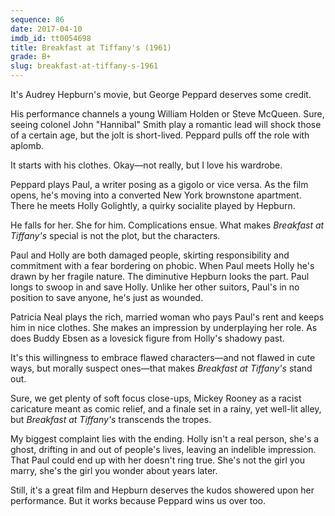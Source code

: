 ```yaml
---
sequence: 86
date: 2017-04-10
imdb_id: tt0054698
title: Breakfast at Tiffany's (1961)
grade: B+
slug: breakfast-at-tiffany-s-1961
---
```


It's Audrey Hepburn's movie, but George Peppard deserves some credit.

His performance channels a young William Holden or Steve McQueen. Sure, seeing colonel John "Hannibal" Smith play a romantic lead will shock those of a certain age, but the jolt is short-lived. Peppard pulls off the role with aplomb.

It starts with his clothes. Okay—not really, but I love his wardrobe.

Peppard plays Paul, a writer posing as a gigolo or vice versa. As the film opens, he's moving into a converted New York brownstone apartment. There he meets Holly Golightly, a quirky socialite played by Hepburn.

He falls for her. She for him. Complications ensue. What makes _Breakfast at Tiffany's_ special is not the plot, but the characters.

Paul and Holly are both damaged people, skirting responsibility and commitment with a fear bordering on phobic. When Paul meets Holly he's drawn by her fragile nature. The diminutive Hepburn looks the part. Paul longs to swoop in and save Holly. Unlike her other suitors, Paul's in no position to save anyone, he's just as wounded.

Patricia Neal plays the rich, married woman who pays Paul's rent and keeps him in nice clothes. She makes an impression by underplaying her role. As does Buddy Ebsen as a lovesick figure from Holly's shadowy past.

It's this willingness to embrace flawed characters—and not flawed in cute ways, but morally suspect ones—that makes _Breakfast at Tiffany's_ stand out.

Sure, we get plenty of soft focus close-ups, Mickey Rooney as a racist caricature meant as comic relief, and a finale set in a rainy, yet well-lit alley, but _Breakfast at Tiffany's_ transcends the tropes.

My biggest complaint lies with the ending. Holly isn't a real person, she's a ghost, drifting in and out of people's lives, leaving an indelible impression. That Paul could end up with her doesn't ring true. She's not the girl you marry, she's the girl you wonder about years later.

Still, it's a great film and Hepburn deserves the kudos showered upon her performance. But it works because Peppard wins us over too.